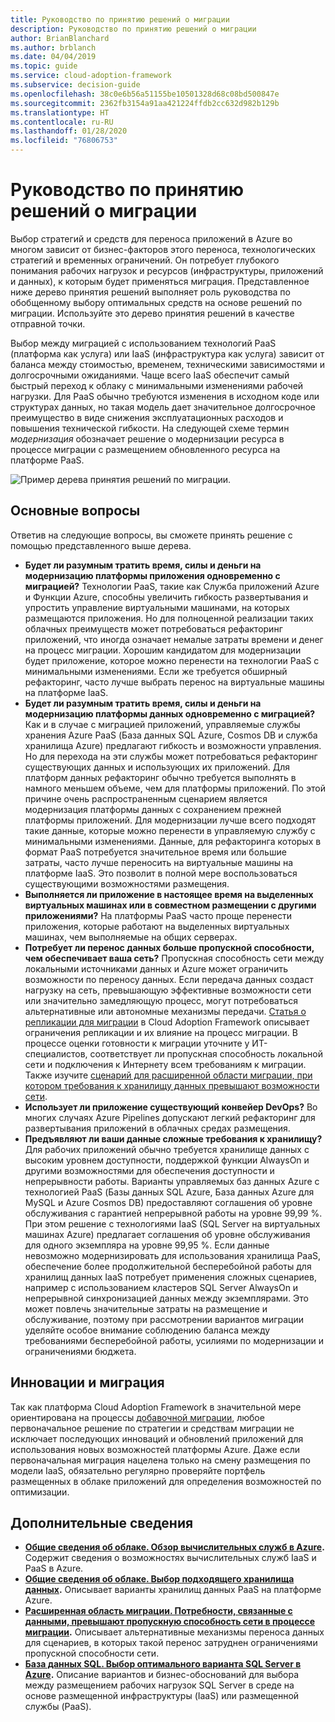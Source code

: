 ```yaml
---
title: Руководство по принятию решений о миграции
description: Руководство по принятию решений о миграции
author: BrianBlanchard
ms.author: brblanch
ms.date: 04/04/2019
ms.topic: guide
ms.service: cloud-adoption-framework
ms.subservice: decision-guide
ms.openlocfilehash: 38c0e6b56a51155be10501328d68c08bd500847e
ms.sourcegitcommit: 2362fb3154a91aa421224ffdb2cc632d982b129b
ms.translationtype: HT
ms.contentlocale: ru-RU
ms.lasthandoff: 01/28/2020
ms.locfileid: "76806753"
---
```

# <a name="migration-tools-decision-guide"></a>Руководство по принятию решений о миграции

Выбор стратегий и средств для переноса приложений в Azure во многом зависит от бизнес-факторов этого переноса, технологических стратегий и временных ограничений. Он потребует глубокого понимания рабочих нагрузок и ресурсов (инфраструктуры, приложений и данных), к которым будет применяться миграция. Представленное ниже дерево принятия решений выполняет роль руководства по обобщенному выбору оптимальных средств на основе решений по миграции. Используйте это дерево принятия решений в качестве отправной точки.

Выбор между миграцией с использованием технологий PaaS (платформа как услуга) или IaaS (инфраструктура как услуга) зависит от баланса между стоимостью, временем, техническими зависимостями и долгосрочными ожиданиями. Чаще всего IaaS обеспечит самый быстрый переход к облаку с минимальными изменениями рабочей нагрузки. Для PaaS обычно требуются изменения в исходном коде или структурах данных, но такая модель дает значительное долгосрочное преимущество в виде снижения эксплуатационных расходов и повышения технической гибкости. На следующей схеме термин _модернизация_ обозначает решение о модернизации ресурса в процессе миграции с размещением обновленного ресурса на платформе PaaS.

![Пример дерева принятия решений по миграции.](../../_images/migrate/migration-tools-decision-tree.png)

## <a name="key-questions"></a>Основные вопросы

Ответив на следующие вопросы, вы сможете принять решение с помощью представленного выше дерева.

- **Будет ли разумным тратить время, силы и деньги на модернизацию платформы приложения одновременно с миграцией?** Технологии PaaS, такие как Служба приложений Azure и Функции Azure, способны увеличить гибкость развертывания и упростить управление виртуальными машинами, на которых размещаются приложения. Но для полноценной реализации таких облачных преимуществ может потребоваться рефакторинг приложений, что иногда означает немалые затраты времени и денег на процесс миграции. Хорошим кандидатом для модернизации будет приложение, которое можно перенести на технологии PaaS с минимальными изменениями. Если же требуется обширный рефакторинг, часто лучше выбрать перенос на виртуальные машины на платформе IaaS.
- **Будет ли разумным тратить время, силы и деньги на модернизацию платформы данных одновременно с миграцией?** Как и в случае с миграцией приложений, управляемые службы хранения Azure PaaS (База данных SQL Azure, Cosmos DB и служба хранилища Azure) предлагают гибкость и возможности управления. Но для перехода на эти службы может потребоваться рефакторинг существующих данных и использующих их приложений. Для платформ данных рефакторинг обычно требуется выполнять в намного меньшем объеме, чем для платформы приложений. По этой причине очень распространенным сценарием является модернизация платформы данных с сохранением прежней платформы приложений. Для модернизации лучше всего подходят такие данные, которые можно перенести в управляемую службу с минимальными изменениями. Данные, для рефакторинга которых в формат PaaS потребуется значительное время или большие затраты, часто лучше переносить на виртуальные машины на платформе IaaS. Это позволит в полной мере воспользоваться существующими возможностями размещения.
- **Выполняется ли приложение в настоящее время на выделенных виртуальных машинах или в совместном размещении с другими приложениями?** На платформы PaaS часто проще перенести приложения, которые работают на выделенных виртуальных машинах, чем выполняемые на общих серверах.
- **Потребует ли перенос данных больше пропускной способности, чем обеспечивает ваша сеть?** Пропускная способность сети между локальными источниками данных и Azure может ограничить возможности по переносу данных. Если передача данных создаст нагрузку на сеть, превышающую эффективные возможности сети или значительно замедляющую процесс, могут потребоваться альтернативные или автономные механизмы передачи. [Статья о репликации для миграции](../../migrate/migration-considerations/migrate/replicate.md#replication-risks---physics-of-replication) в Cloud Adoption Framework описывает ограничения репликации и их влияние на процесс миграции. В процессе оценки готовности к миграции уточните у ИТ-специалистов, соответствует ли пропускная способность локальной сети и подключения к Интернету всем требованиям к миграции. Также изучите [сценарий для расширенной области миграции, при котором требования к хранилищу данных превышают возможности сети](../../migrate/expanded-scope/network-capacity-exceeded.md#suggested-prerequisites).
- **Использует ли приложение существующий конвейер DevOps?** Во многих случаях Azure Pipelines допускают легкий рефакторинг для развертывания приложений в облачных средах размещения.
- **Предъявляют ли ваши данные сложные требования к хранилищу?** Для рабочих приложений обычно требуется хранилище данных с высоким уровнем доступности, поддержкой функции AlwaysOn и другими возможностями для обеспечения доступности и непрерывности работы. Варианты управляемых баз данных Azure с технологией PaaS (Базы данных SQL Azure, База данных Azure для MySQL и Azure Cosmos DB) предоставляют соглашения об уровне обслуживания с гарантией непрерывной работы на уровне 99,99 %. При этом решение с технологиями IaaS (SQL Server на виртуальных машинах Azure) предлагает соглашения об уровне обслуживания для одного экземпляра на уровне 99,95 %. Если данные невозможно модернизировать для использования хранилища PaaS, обеспечение более продолжительной бесперебойной работы для хранилищ данных IaaS потребует применения сложных сценариев, например с использованием кластеров SQL Server AlwaysOn и непрерывной синхронизацией данных между экземплярами. Это может повлечь значительные затраты на размещение и обслуживание, поэтому при рассмотрении вариантов миграции уделяйте особое внимание соблюдению баланса между требованиями бесперебойной работы, усилиями по модернизации и ограничениями бюджета.

## <a name="innovation-and-migration"></a>Инновации и миграция

Так как платформа Cloud Adoption Framework в значительной мере ориентирована на процессы [добавочной миграции](../../migrate/index.md#migration-implementation), любое первоначальное решение по стратегии и средствам миграции не исключает последующих инноваций и обновлений приложений для использования новых возможностей платформы Azure. Даже если первоначальная миграция нацелена только на смену размещения по модели IaaS, обязательно регулярно проверяйте портфель размещенных в облаке приложений для определения возможностей по оптимизации.

## <a name="learn-more"></a>Дополнительные сведения

- **[Общие сведения об облаке. Обзор вычислительных служб в Azure](https://docs.microsoft.com/azure/architecture/guide/technology-choices/compute-overview).** Содержит сведения о возможностях вычислительных служб IaaS и PaaS в Azure.
- **[Общие сведения об облаке. Выбор подходящего хранилища данных](https://docs.microsoft.com/azure/architecture/guide/technology-choices/data-store-overview).** Описывает варианты хранилищ данных PaaS на платформе Azure.
- **[Расширенная область миграции. Потребности, связанные с данными, превышают пропускную способность сети в процессе миграции](../../migrate/expanded-scope/network-capacity-exceeded.md).** Описывает альтернативные механизмы переноса данных для сценариев, в которых такой перенос затруднен ограничениями пропускной способности сети.
- **[База данных SQL. Выбор оптимального варианта SQL Server в Azure](https://docs.microsoft.com/azure/sql-database/sql-database-paas-vs-sql-server-iaas#business-motivations-for-choosing-databases-managed-instances-or-sql-virtual-machines).** Описание вариантов и бизнес-обоснований для выбора между размещением рабочих нагрузок SQL Server в среде на основе размещенной инфраструктуры (IaaS) или размещенной службы (PaaS).
